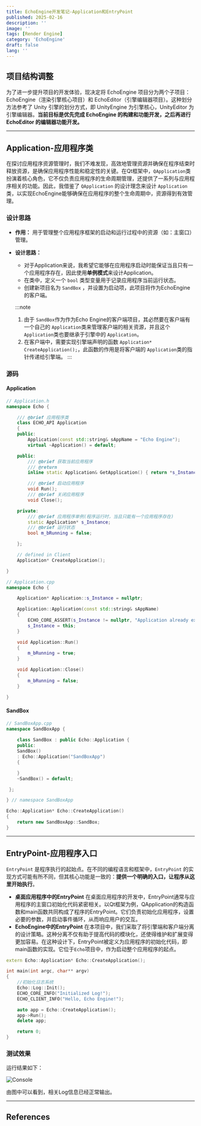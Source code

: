 ```yaml
---
title: EchoEngine开发笔记-Application和EntryPoint
published: 2025-02-16
description: ''
image: ''
tags: [Render Engine]
category: 'EchoEngine'
draft: false 
lang: ''
---
```

## 项目结构调整

为了进一步提升项目的开发体验，现决定将 EchoEngine 项目分为两个子项目：EchoEngine（渲染引擎核心项目）和 EchoEditor（引擎编辑器项目）。这种划分方法参考了 Unity 引擎的划分方式，即 UnityEngine 为引擎核心，UnityEditor 为引擎编辑器。**当前目标是优先完成 EchoEngine 的构建和功能开发，之后再进行 EchoEditor 的编辑器功能开发。**

---

## Application-应用程序类

在探讨应用程序资源管理时，我们不难发现，高效地管理资源并确保在程序结束时释放资源，是确保应用程序性能和稳定性的关键。在Qt框架中，`QApplication`类扮演着核心角色，它不仅负责应用程序的生命周期管理，还提供了一系列与应用程序相关的功能。因此，我借鉴了 `QApplication` 的设计理念来设计 `Application` 类，以实现EchoEngine能够确保在应用程序的整个生命周期中，资源得到有效管理。

### 设计思路

* **作用：** 用于管理整个应用程序框架的启动和运行过程中的资源（如：主窗口）管理。
* **设计思路：**
  * 对于Application来说，我希望它能够在应用程序启动时能保证当且只有一个应用程序存在，因此使用**单例模式**来设计Application。
  * 在类中，定义一个 `bool` 类型变量用于记录应用程序当前运行状态。
  * 创建新项目名为 `SandBox` ，并设置为启动项，此项目将作为EchoEngine的客户端。
  
  :::note
  1. 由于 `SandBox`作为作为Echo Engine的客户端项目，其必然要在客户端有一个自己的 `Application`类来管理客户端的相关资源，并且这个 `Application`类也要继承于引擎中的 `Application`。
  2. 在客户端中，需要实现引擎端声明的函数 `Application* CreateApplication();`，此函数的作用是将客户端的 `Application`类的指针传递给引擎端。
  :::

### 源码

#### Application

```cpp
// Application.h
namespace Echo {

    /// @brief 应用程序类
    class ECHO_API Application
    {
    public:
        Application(const std::string& sAppName = "Echo Engine");
        virtual ~Application() = default;

    public:
        /// @brief 获取当前应用程序
        /// @return 
        inline static Application& GetApplication() { return *s_Instance; }

        /// @brief 启动应用程序
        void Run();
        /// @brief 关闭应用程序
        void Close();

    private:
        /// @brief 应用程序单例(程序运行时，当且只能有一个应用程序存在)
        static Application* s_Instance;
        /// @brief 运行状态
        bool m_bRunning = false;

    };

    // defined in Client
    Application* CreateApplication();

}

// Application.cpp
namespace Echo {

    Application* Application::s_Instance = nullptr;

    Application::Application(const std::string& sAppName)
    {
        ECHO_CORE_ASSERT(s_Instance != nullptr, "Application already exists!");
        s_Instance = this;
    }

    void Application::Run()
    {
        m_bRunning = true;
    }

    void Application::Close()
    {
        m_bRunning = false;
    }

}
```

#### SandBox

```cpp
// SandBoxApp.cpp
namespace SandBoxApp {
 
    class SandBox : public Echo::Application {
    public:
    SandBox()
    : Echo::Application("SandBoxApp")
    {

    }
    ~SandBox() = default;

 };

} // namespace SandBoxApp

Echo::Application* Echo::CreateApplication()
{
    return new SandBoxApp::SandBox;
}

```

---

## EntryPoint-应用程序入口

`EntryPoint` 是程序执行的起始点。在不同的编程语言和框架中，`EntryPoint` 的实现方式可能有所不同，但其核心功能是一致的：**提供一个明确的入口，让程序从这里开始执行**。

* **桌面应用程序中的EntryPoint**
  在桌面应用程序的开发中，EntryPoint通常与应用程序的主窗口初始化代码紧密相关。以Qt框架为例，QApplication的构造函数和main函数共同构成了程序的EntryPoint。它们负责初始化应用程序，设置必要的参数，并启动事件循环，从而响应用户的交互。
* **EchoEngine中的EntryPoint**
  在本项目中，我们采取了将引擎端和客户端分离的设计策略。这种分离不仅有助于提高代码的模块化，还使得维护和扩展变得更加容易。在这种设计下，EntryPoint被定义为应用程序的初始化代码，即main函数的实现。它位于`Echo`项目中，作为启动整个应用程序的起点。

```cpp
extern Echo::Application* Echo::CreateApplication();

int main(int argc, char** argv)
{
    //初始化日志系统
    Echo::Log::Init();
    ECHO_CORE_INFO("Initialized Log!");
    ECHO_CLIENT_INFO("Hello, Echo Engine!");

    auto app = Echo::CreateApplication();
    app->Run();
    delete app;

    return 0;
}
```

### 测试效果

运行结果如下：

![Console](./Application和EntryPoint/Console.png)

由图中可以看到，相关Log信息已经正常输出。

---

## References
